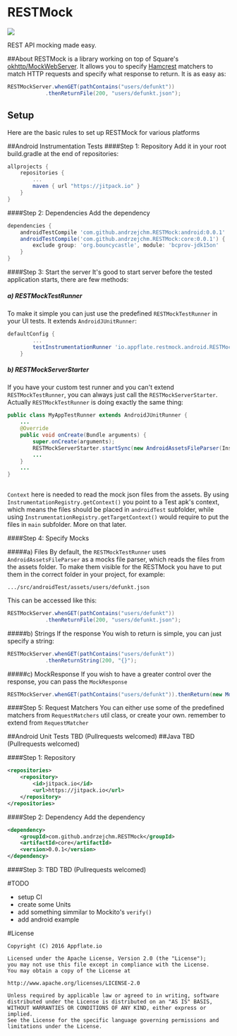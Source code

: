 # RESTMock
[![](https://jitpack.io/v/andrzejchm/RESTMock.svg)](https://jitpack.io/#andrzejchm/RESTMock)

REST API mocking made easy.

##About
RESTMock is a library working on top of Square's [okhttp/MockWebServer](https://github.com/square/okhttp/tree/master/mockwebserver). It allows you to specify [Hamcrest](https://github.com/hamcrest/JavaHamcrest) matchers to match HTTP requests and specify what response to return. It is as easy as:

```java
RESTMockServer.whenGET(pathContains("users/defunkt"))
            .thenReturnFile(200, "users/defunkt.json");
```
 
## Setup
Here are the basic rules to set up RESTMock for various platforms

##Android Instrumentation Tests
####Step 1: Repository
Add it in your root build.gradle at the end of repositories:

```groovy  
allprojects {
	repositories {
		...
		maven { url "https://jitpack.io" }
	}
}
```
####Step 2: Dependencies
Add the dependency

```groovy  
dependencies {
	androidTestCompile 'com.github.andrzejchm.RESTMock:android:0.0.1'
	androidTestCompile('com.github.andrzejchm.RESTMock:core:0.0.1') {
        exclude group: 'org.bouncycastle', module: 'bcprov-jdk15on'
    }
}
```

####Step 3: Start the server
It's good to start server before the tested application starts, there are few methods:

##### a) RESTMockTestRunner
To make it simple you can just use the predefined `RESTMockTestRunner` in your UI tests. It extends `AndroidJUnitRunner`:

```groovy
defaultConfig {
		...
    	testInstrumentationRunner 'io.appflate.restmock.android.RESTMockTestRunner'
    }
```
##### b) RESTMockServerStarter
If you have your custom test runner and you can't extend `RESTMockTestRunner`, you can always just call the `RESTMockServerStarter`. Actually `RESTMockTestRunner` is doing exactly the same thing:

```java
public class MyAppTestRunner extends AndroidJUnitRunner {
	...
	@Override
	public void onCreate(Bundle arguments) {
		super.onCreate(arguments);
		RESTMockServerStarter.startSync(new AndroidAssetsFileParser(InstrumentationRegistry.getContext()));
		...
	}
	...
}
    
```
`Context` here is needed to read the mock json files from the assets. By using `InstrumentationRegistry.getContext()` you point to a Test apk's context, which means the files should be placed in `androidTest` subfolder, while using `InstrumentationRegistry.getTargetContext()` would require to put the files in `main` subfolder. More on that later.

####Step 4: Specify Mocks

#####a) Files
By default, the `RESTMockTestRunner` uses `AndroidAssetsFileParser` as a mocks file parser, which reads the files from the assets folder. To make them visible for the RESTMock you have to put them in the correct folder in your project, for example:

	.../src/androidTest/assets/users/defunkt.json
This can be accessed like this:

```java
RESTMockServer.whenGET(pathContains("users/defunkt"))
            .thenReturnFile(200, "users/defunkt.json");
```

#####b) Strings
If the response You wish to return is simple, you can just specify a string:

```java
RESTMockServer.whenGET(pathContains("users/defunkt"))
            .thenReturnString(200, "{}");
```
#####c) MockResponse
If you wish to have a greater control over the response, you can pass the `MockResponse`
```java
RESTMockServer.whenGET(pathContains("users/defunkt")).thenReturn(new MockResponse().setBody("").setResponseCode(401).addHeader("Header","Value"));
```

####Step 5: Request Matchers
You can either use some of the predefined matchers from `RequestMatchers` util class, or create your own. remember to extend from `RequestMatcher`

##Android Unit Tests
TBD (Pullrequests welcomed)
##Java
TBD (Pullrequests welcomed)

####Step 1: Repository
```xml
<repositories>
	<repository>
	    <id>jitpack.io</id>
	    <url>https://jitpack.io</url>
	</repository>
</repositories>
```
####Step 2: Dependency
Add the dependency

```xml
<dependency>
    <groupId>com.github.andrzejchm.RESTMock</groupId>
    <artifactId>core</artifactId>
    <version>0.0.1</version>
</dependency>
```
####Step 3: TBD
TBD (Pullrequests welcomed)

#TODO
* setup CI
* create some Units
* add something simmilar to Mockito's `verify()`
* add android example

#License

	Copyright (C) 2016 Appflate.io
 
 	Licensed under the Apache License, Version 2.0 (the "License"); 
 	you may not use this file except in compliance with the License. 
 	You may obtain a copy of the License at

	http://www.apache.org/licenses/LICENSE-2.0

	Unless required by applicable law or agreed to in writing, software 
	distributed under the License is distributed on an "AS IS" BASIS, 
	WITHOUT WARRANTIES OR CONDITIONS OF ANY KIND, either express or implied. 
	See the License for the specific language governing permissions and 
	limitations under the License.
